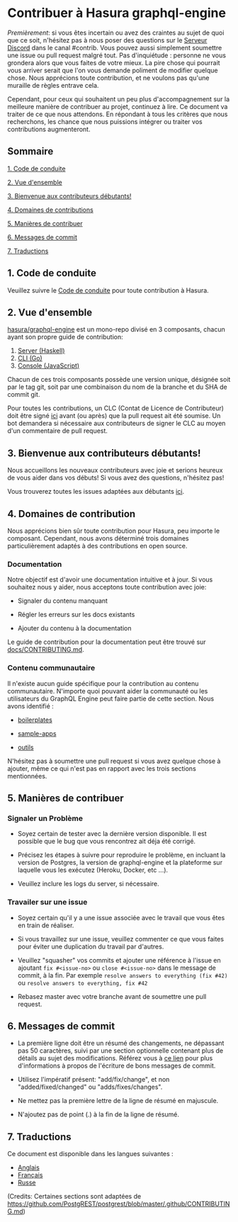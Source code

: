 # Contribuer à Hasura graphql-engine

*Premièrement*: si vous êtes incertain ou avez des craintes au sujet de quoi que ce soit,
n'hésitez pas à nous poser des questions sur le [Serveur Discord](https://discordapp.com/invite/hasura) dans le canal #contrib. Vous pouvez aussi simplement soumettre une issue ou pull request malgré tout.
Pas d'inquiétude : personne ne vous grondera alors que vous faites de votre mieux.
La pire chose qui pourrait vous arriver serait que l'on vous demande poliment de modifier quelque chose.
Nous apprécions toute contribution, et ne voulons pas qu'une muraille de règles entrave cela.

Cependant, pour ceux qui souhaitent un peu plus d'accompagnement sur la meilleure
manière de contribuer au projet, continuez à lire. Ce document va traiter de ce que nous attendons. 
En répondant à tous les critères que nous recherchons, les chance que
nous puissions intégrer ou traiter vos contributions augmenteront.

## Sommaire

[1. Code de conduite](#code-of-conduct)

[2. Vue d'ensemble](#overview)

[3. Bienvenue aux contributeurs débutants!](#first-timers)

[4. Domaines de contributions](#areas)

[5. Manières de contribuer](#ways)

[6. Messages de commit](#commit-messages)

[7. Traductions](#translations)

<a name="code-of-conduct"></a>
## 1. Code de conduite

Veuillez suivre le [Code de conduite](./code-of-conduct.french.md) pour toute contribution à Hasura.

<a name="overview"></a>
## 2. Vue d'ensemble

[hasura/graphql-engine](https://github.com/hasura/graphql-engine) est un mono-repo
divisé en 3 composants, chacun ayant son propre guide de contribution:

1. [Server (Haskell)](../server/CONTRIBUTING.md)
2. [CLI (Go)](../cli/CONTRIBUTING.md)
3. [Console (JavaScript)](../console/README.md#contributing-to-hasura-console)

Chacun de ces trois composants possède une version unique, désignée soit par le tag git, soit par une
combinaison du nom de la branche et du SHA de commit git.

Pour toutes les contributions, un CLC (Contat de Licence de Contributeur) doit être signé [ici](https://cla-assistant.io/hasura/graphql-engine) avant (ou après) que la pull request ait été soumise. Un bot demandera si nécessaire aux contributeurs de signer le CLC au moyen d'un commentaire de pull request.

<a name="first-timers"></a>
## 3. Bienvenue aux contributeurs débutants!

Nous accueillons les nouveaux contributeurs avec joie et serions heureux de vous aider dans vos débuts! Si vous avez des questions, n'hésitez pas!

Vous trouverez toutes les issues adaptées aux débutants [ici](https://github.com/hasura/graphql-engine/issues?q=is%3Aopen+is%3Aissue+label%3A%22good+first+issue%22).

<a name="areas"></a>
## 4. Domaines de contribution

Nous apprécions bien sûr toute contribution pour Hasura, peu importe le composant. Cependant, nous avons déterminé trois domaines particulièrement adaptés à des contributions en open source.

### Documentation

Notre objectif est d'avoir une documentation intuitive et à jour. Si vous souhaitez nous y aider, nous acceptons toute contribution avec joie:

- Signaler du contenu manquant

- Régler les erreurs sur les docs existants

- Ajouter du contenu à la documentation 

Le guide de contribution pour la documentation peut être trouvé sur [docs/CONTRIBUTING.md](../docs/CONTRIBUTING.md).

### Contenu communautaire

Il n'existe aucun guide spécifique pour la contribution au contenu communautaire.
N'importe quoi pouvant aider la communauté ou les utilisateurs du GraphQL Engine
peut faire partie de cette section. 
Nous avons identifié :

- [boilerplates](../community/boilerplates)

- [sample-apps](../community/sample-apps) 

- [outils](../community/tools) 

N'hésitez pas à soumettre une pull request si vous avez quelque chose à ajouter, même ce qui n'est pas en rapport avec les trois sections mentionnées.

<a name="ways"></a>
## 5. Manières de contribuer

### Signaler un Problème

- Soyez certain de tester avec la dernière version disponible. Il est possible que
  le bug que vous rencontrez ait déja été corrigé.

- Précisez les étapes à suivre pour reproduire le problème, en incluant la version
  de Postgres, la version de graphql-engine et la plateforme sur laquelle vous les
  exécutez (Heroku, Docker, etc ...).

- Veuillez inclure les logs du server, si nécessaire.


### Travailer sur une issue

- Soyez certain qu'il y a une issue associée avec le travail que vous êtes en train de réaliser.

- Si vous travaillez sur une issue, veuillez commenter ce que vous faites pour éviter une duplication
  du travail par d'autres.

- Veuillez "squasher" vos commits et ajouter une référence à l'issue en ajoutant `fix #<issue-no>`
  ou `close #<issue-no>` dans le message de commit, à la fin.
  Par exemple `resolve answers to everything (fix #42)` ou `resolve answers to everything, fix #42`

- Rebasez master avec votre branche avant de soumettre une pull request.

<a name="commit-messages"></a>
## 6. Messages de commit

- La première ligne doit être un résumé des changements, ne dépassant pas 50 caractères, suivi
  par une section optionnelle contenant plus de détails au sujet des modifications.
  Référez vous à [ce lien](https://github.com/erlang/otp/wiki/writing-good-commit-messages)
  pour plus d'informations à propos de l'écriture de bons messages de commit.

- Utilisez l'impératif présent: "add/fix/change", et non "added/fixed/changed" ou "adds/fixes/changes".

- Ne mettez pas la première lettre de la ligne de résumé en majuscule.

- N'ajoutez pas de point (.) à la fin de la ligne de résumé.

<a name="translations"></a>
## 7. Traductions

Ce document est disponible dans les langues suivantes :
 - [Anglais](../CONTRIBUTING.md)
 - [Français](./CONTRIBUTING.french.md)
 - [Russe](./CONTRIBUTING.french.md)
 
(Credits: Certaines sections sont adaptées de https://github.com/PostgREST/postgrest/blob/master/.github/CONTRIBUTING.md)

